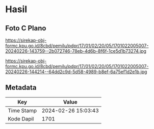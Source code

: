 # Hasil

## Foto C Plano

https://sirekap-obj-formc.kpu.go.id/8cbd/pemilu/pdpr/17/01/02/20/05/1701022005007-20240226-143759--2b072746-78eb-4d6b-8f6f-1ce5d1b73274.jpg

https://sirekap-obj-formc.kpu.go.id/8cbd/pemilu/pdpr/17/01/02/20/05/1701022005007-20240226-144214--64dd2c9d-5d58-4989-b8ef-6a75ef1d2e1b.jpg


## Metadata

| Key        | Value               |
| ---------- | ------------------- |
| Time Stamp | 2024-02-26 15:03:43 |
| Kode Dapil | 1701                |




